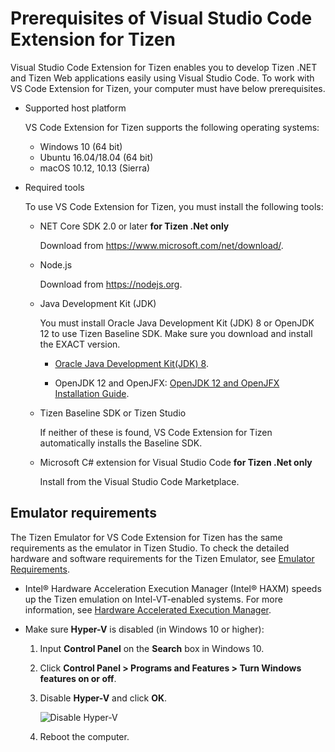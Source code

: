 # Prerequisites of Visual Studio Code Extension for Tizen

Visual Studio Code Extension for Tizen enables you to develop Tizen .NET and Tizen Web applications easily using Visual Studio Code. To work with VS Code Extension for Tizen, your computer must have below prerequisites.

- Supported host platform

  VS Code Extension for Tizen supports the following operating systems:

  - Windows 10 (64 bit)
  - Ubuntu 16.04/18.04 (64 bit)
  - macOS 10.12, 10.13 (Sierra)

- Required tools

  To use VS Code Extension for Tizen, you must install the following tools:

  - NET Core SDK 2.0 or later **for Tizen .Net only**

    Download from <https://www.microsoft.com/net/download/>.

  - Node.js

    Download from <https://nodejs.org>.

  - Java Development Kit (JDK)

    You must install Oracle Java Development Kit (JDK) 8 or OpenJDK 12 to use Tizen Baseline SDK. Make sure you download and install the EXACT version.

    - [Oracle Java Development Kit(JDK) 8](https://www.oracle.com/technetwork/java/javase/downloads/jdk8-downloads-2133151.html).
 
    - OpenJDK 12 and OpenJFX: [OpenJDK 12 and OpenJFX Installation Guide](../tizen-studio/setup/openjdk.md).

  - Tizen Baseline SDK or Tizen Studio

    If neither of these is found, VS Code Extension for Tizen automatically installs the Baseline SDK.

  - Microsoft C\# extension for Visual Studio Code **for Tizen .Net only**

    Install from the Visual Studio Code Marketplace.

## Emulator requirements

The Tizen Emulator for VS Code Extension for Tizen has the same requirements as the emulator in Tizen Studio. To check the detailed hardware and software requirements for the Tizen Emulator, see [Emulator Requirements](../tizen-studio/setup/prerequisites.md#emulator).

- Intel&reg; Hardware Acceleration Execution Manager (Intel&reg; HAXM) speeds up the Tizen emulation on Intel-VT-enabled systems. For more information, see [Hardware Accelerated Execution Manager](../tizen-studio/setup/hardware-accelerated-execution-manager.md).

- Make sure **Hyper-V** is disabled (in Windows 10 or higher):
  1. Input **Control Panel** on the **Search** box in Windows 10.

  2. Click **Control Panel > Programs and Features > Turn Windows features on or off**.

  3. Disable **Hyper-V** and click **OK**.

     ![Disable Hyper-V](media/cs_prerequisite-disable-hiperv.png)

  4. Reboot the computer.



